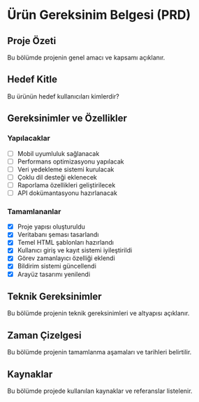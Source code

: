# Ürün Gereksinim Belgesi (PRD)

## Proje Özeti
Bu bölümde projenin genel amacı ve kapsamı açıklanır.

## Hedef Kitle
Bu ürünün hedef kullanıcıları kimlerdir?

## Gereksinimler ve Özellikler

### Yapılacaklar
- [ ] Mobil uyumluluk sağlanacak
- [ ] Performans optimizasyonu yapılacak
- [ ] Veri yedekleme sistemi kurulacak
- [ ] Çoklu dil desteği eklenecek
- [ ] Raporlama özellikleri geliştirilecek
- [ ] API dokümantasyonu hazırlanacak

### Tamamlananlar
- [x] Proje yapısı oluşturuldu
- [x] Veritabanı şeması tasarlandı
- [x] Temel HTML şablonları hazırlandı
- [x] Kullanıcı giriş ve kayıt sistemi iyileştirildi
- [x] Görev zamanlayıcı özelliği eklendi
- [x] Bildirim sistemi güncellendi
- [x] Arayüz tasarımı yenilendi

## Teknik Gereksinimler
Bu bölümde projenin teknik gereksinimleri ve altyapısı açıklanır.

## Zaman Çizelgesi
Bu bölümde projenin tamamlanma aşamaları ve tarihleri belirtilir.

## Kaynaklar
Bu bölümde projede kullanılan kaynaklar ve referanslar listelenir.